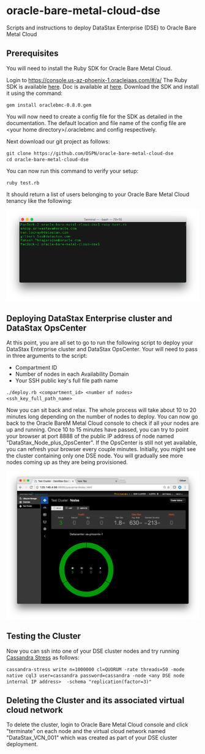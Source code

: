 # oracle-bare-metal-cloud-dse
Scripts and instructions to deploy DataStax Enterprise (DSE) to Oracle Bare Metal Cloud

## Prerequisites

You will need to install the Ruby SDK for Oracle Bare Metal Cloud.

Login to https://console.us-az-phoenix-1.oracleiaas.com/#/a/  The Ruby SDK is available [here](https://docs.us-az-phoenix-1.oracleiaas.com/tools/ruby/latest/download/oraclebmc-0.6.1.gem).  Doc is available at [here](https://docs.us-az-phoenix-1.oracleiaas.com/tools/ruby/latest/frames.html).  Download the SDK and install it using the command:

```
gem install oraclebmc-0.8.0.gem
```

You will now need to create a config file for the SDK as detailed in the documentation.  The default location and file name of the config file are \<your home directory\>/.oraclebmc and config respectively.

Next download our git project as follows:

```
git clone https://github.com/DSPN/oracle-bare-metal-cloud-dse
cd oracle-bare-metal-cloud-dse
```

You can now run this command to verify your setup:

    ruby test.rb

It should return a list of users belonging to your Oracle Bare Metal Cloud tenancy like the following:

![](./img/test_rb.png)

## Deploying DataStax Enterprise cluster and DataStax OpsCenter

At this point, you are all set to go to run the following script to deploy your DataStax Enterprise cluster and DataStax OpsCenter.  Your will need to pass in three arguments to the script:

* Compartment ID
* Number of nodes in each Availability Domain
* Your SSH public key's full file path name

```
./deploy.rb <compartment_id> <number of nodes> <ssh_key_full_path_name>
```

Now you can sit back and relax.  The whole process will take about 10 to 20 minutes long depending on the number of nodes to deploy.  You can now go back to the Oracle BareM Metal Cloud console to check if all your nodes are up and running.  Once 10 to 15 minutes have passed, you can try to point your browser at port 8888 of the public IP address of node named "DataStax_Node_plus_OpsCenter".  If the OpsCenter is still not yet available, you can refresh your browser every couple minutes.  Initially, you might see the cluster containing only one DSE node.  You will gradually see more nodes coming up as they are being provisioned.

![](./img/opscenter.png)

## Testing the Cluster

Now you can ssh into one of your DSE cluster nodes and try running [Cassandra Stress](https://docs.datastax.com/en/cassandra/3.x/cassandra/tools/toolsCStress.html) as follows:

```
cassandra-stress write n=1000000 cl=QUORUM -rate threads=50 -mode native cql3 user=cassandra password=cassandra -node <any DSE node internal IP address>  -schema "replication(factor=3)"
```

## Deleting the Cluster and its associated virtual cloud network

To delete the cluster, login to Oracle Bare Metal Cloud console and click "terminate" on each node and the virtual cloud network named "DataStax_VCN_001" which was created as part of your DSE cluster deployment.
